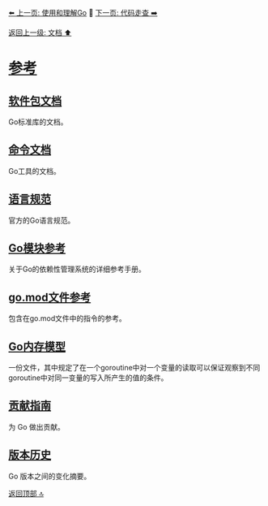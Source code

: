 [⬅️ 上一页: 使用和理解Go](使用和理解Go.md) 🚦 [下一页: 代码走查 ➡️](代码走查.md)

[返回上一级: 文档 ⬆️](文档.md)

# [参考](参考.md)

## [软件包文档](参考/软件包文档.md)

Go标准库的文档。

## [命令文档](参考/命令文档.md)

Go工具的文档。

## [语言规范](参考/语言规范.md)

官方的Go语言规范。

## [Go模块参考](参考/Go模块参考.md)

关于Go的依赖性管理系统的详细参考手册。

## [go.mod文件参考](参考/go.mod文件参考.md)

包含在go.mod文件中的指令的参考。

## [Go内存模型](参考/Go内存模型.md)

一份文件，其中规定了在一个goroutine中对一个变量的读取可以保证观察到不同goroutine中对同一变量的写入所产生的值的条件。

## [贡献指南](参考/贡献指南.md)

为 Go 做出贡献。

## [版本历史](参考/版本历史.md)

Go 版本之间的变化摘要。

[返回顶部 🔝](#参考)